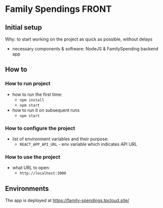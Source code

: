 # Family Spendings FRONT

## Initial setup

Why: to start working on the project as quick as possible, without delays

- necessary components & software: NodeJS & FamilySpending backend app

## How to

### How to run project

- how to run the first time: 
  - `npm install`
  - `npm start`
- how to run it on subsequent runs
  - `npm start`

### How to configure the project

- list of environment variables and their purpose:
  - `REACT_APP_API_URL` - env variable which indicates API URL

### How to use the project

- what URL to open: 
  - `http://localhost:3000`

## Environments
The app is deployed at https://family-spendings.tpcloud.site/

